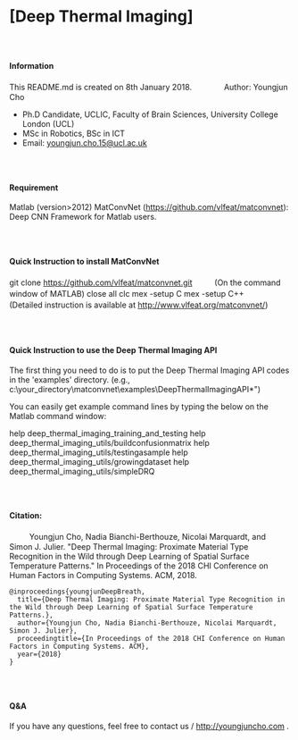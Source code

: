 # [Deep Thermal Imaging]
##### 　 　
#### Information
 This README.md is created on 8th January 2018.
 　 　 　
 Author: Youngjun Cho
 * Ph.D Candidate, UCLIC, Faculty of Brain Sciences, University College London (UCL)
 * MSc in Robotics, BSc in ICT
 * Email: youngjun.cho.15@ucl.ac.uk

##### 　 　
#### Requirement
  Matlab (version>2012)
  MatConvNet (https://github.com/vlfeat/matconvnet): Deep CNN Framework for Matlab users.
  
##### 　 　
#### Quick Instruction to install MatConvNet
  git clone https://github.com/vlfeat/matconvnet.git
 　 　
  (On the command window of MATLAB)
  close all
  clc
  mex -setup C
  mex -setup C++　 　
  (Detailed instruction is available at http://www.vlfeat.org/matconvnet/)
 　 　
##### 　 　
#### Quick Instruction to use the Deep Thermal Imaging API
  The first thing you need to do is to put the Deep Thermal Imaging API codes in the 'examples' directory.
  (e.g., c:\your_directory\matconvnet\examples\DeepThermalImagingAPI\*")
     


  You can easily get example command lines by typing the below on the Matlab command window:
   

  help deep_thermal_imaging_training_and_testing
  help deep_thermal_imaging_utils/buildconfusionmatrix
  help deep_thermal_imaging_utils/testingasample
  help deep_thermal_imaging_utils/growingdataset
  help deep_thermal_imaging_utils/simpleDRQ

##### 　 　
#### Citation:
 　 　
Youngjun Cho, Nadia Bianchi-Berthouze, Nicolai Marquardt, and Simon J. Julier. "Deep Thermal Imaging: Proximate Material Type Recognition in the Wild through Deep Learning of Spatial Surface Temperature Patterns." In Proceedings of the 2018 CHI Conference on Human Factors in Computing Systems. ACM, 2018.
```
@inproceedings{youngjunDeepBreath,  
  title={Deep Thermal Imaging: Proximate Material Type Recognition in the Wild through Deep Learning of Spatial Surface Temperature Patterns.},  
  author={Youngjun Cho, Nadia Bianchi-Berthouze, Nicolai Marquardt, Simon J. Julier},  
  proceedingtitle={In Proceedings of the 2018 CHI Conference on Human Factors in Computing Systems. ACM},  
  year={2018}  
}  
```

##### 　 　
#### Q&A
If you have any questions, feel free to contact us / http://youngjuncho.com .

